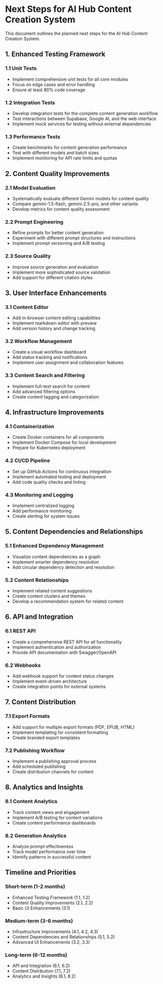 # Next Steps for AI Hub Content Creation System

This document outlines the planned next steps for the AI Hub Content Creation System.

## 1. Enhanced Testing Framework

### 1.1 Unit Tests
- Implement comprehensive unit tests for all core modules
- Focus on edge cases and error handling
- Ensure at least 80% code coverage

### 1.2 Integration Tests
- Develop integration tests for the complete content generation workflow
- Test interactions between Supabase, Google AI, and the web interface
- Implement mock services for testing without external dependencies

### 1.3 Performance Tests
- Create benchmarks for content generation performance
- Test with different models and batch sizes
- Implement monitoring for API rate limits and quotas

## 2. Content Quality Improvements

### 2.1 Model Evaluation
- Systematically evaluate different Gemini models for content quality
- Compare gemini-1.5-flash, gemini-2.5-pro, and other variants
- Develop metrics for content quality assessment

### 2.2 Prompt Engineering
- Refine prompts for better content generation
- Experiment with different prompt structures and instructions
- Implement prompt versioning and A/B testing

### 2.3 Source Quality
- Improve source generation and evaluation
- Implement more sophisticated source validation
- Add support for different citation styles

## 3. User Interface Enhancements

### 3.1 Content Editor
- Add in-browser content editing capabilities
- Implement markdown editor with preview
- Add version history and change tracking

### 3.2 Workflow Management
- Create a visual workflow dashboard
- Add status tracking and notifications
- Implement user assignment and collaboration features

### 3.3 Content Search and Filtering
- Implement full-text search for content
- Add advanced filtering options
- Create content tagging and categorization

## 4. Infrastructure Improvements

### 4.1 Containerization
- Create Docker containers for all components
- Implement Docker Compose for local development
- Prepare for Kubernetes deployment

### 4.2 CI/CD Pipeline
- Set up GitHub Actions for continuous integration
- Implement automated testing and deployment
- Add code quality checks and linting

### 4.3 Monitoring and Logging
- Implement centralized logging
- Add performance monitoring
- Create alerting for system issues

## 5. Content Dependencies and Relationships

### 5.1 Enhanced Dependency Management
- Visualize content dependencies as a graph
- Implement smarter dependency resolution
- Add circular dependency detection and resolution

### 5.2 Content Relationships
- Implement related content suggestions
- Create content clusters and themes
- Develop a recommendation system for related content

## 6. API and Integration

### 6.1 REST API
- Create a comprehensive REST API for all functionality
- Implement authentication and authorization
- Provide API documentation with Swagger/OpenAPI

### 6.2 Webhooks
- Add webhook support for content status changes
- Implement event-driven architecture
- Create integration points for external systems

## 7. Content Distribution

### 7.1 Export Formats
- Add support for multiple export formats (PDF, EPUB, HTML)
- Implement templating for consistent formatting
- Create branded export templates

### 7.2 Publishing Workflow
- Implement a publishing approval process
- Add scheduled publishing
- Create distribution channels for content

## 8. Analytics and Insights

### 8.1 Content Analytics
- Track content views and engagement
- Implement A/B testing for content variations
- Create content performance dashboards

### 8.2 Generation Analytics
- Analyze prompt effectiveness
- Track model performance over time
- Identify patterns in successful content

## Timeline and Priorities

### Short-term (1-2 months)
- Enhanced Testing Framework (1.1, 1.2)
- Content Quality Improvements (2.1, 2.2)
- Basic UI Enhancements (3.1)

### Medium-term (3-6 months)
- Infrastructure Improvements (4.1, 4.2, 4.3)
- Content Dependencies and Relationships (5.1, 5.2)
- Advanced UI Enhancements (3.2, 3.3)

### Long-term (6-12 months)
- API and Integration (6.1, 6.2)
- Content Distribution (7.1, 7.2)
- Analytics and Insights (8.1, 8.2)
